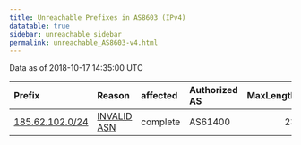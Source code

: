 ```yaml
---
title: Unreachable Prefixes in AS8603 (IPv4)
datatable: true
sidebar: unreachable_sidebar
permalink: unreachable_AS8603-v4.html
---
```


Data as of 2018-10-17 14:35:00 UTC


<div class="datatable-begin"></div>

| Prefix                                                   | Reason                                                                                                | affected   | Authorized AS   |   MaxLength | Anchor                                         |   unreachable /24s |
|:---------------------------------------------------------|:------------------------------------------------------------------------------------------------------|:-----------|:----------------|------------:|:-----------------------------------------------|-------------------:|
| [185.62.102.0/24](https://stat.ripe.net/185.62.102.0/24) | [INVALID ASN](https://rpki-validator.ripe.net/announcement-preview?asn=AS8603&prefix=185.62.102.0/24) | complete   | AS61400         |          23 | [RIPE](unreachable_RIPE_NCC_RPKI_Root-v4.html) |                  1 |

<div class="datatable-end"></div>